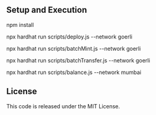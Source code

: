 ## Setup and Execution

npm install

npx hardhat run scripts/deploy.js --network goerli

npx hardhat run scripts/batchMint.js --network goerli

npx hardhat run scripts/batchTransfer.js --network goerli

npx hardhat run scripts/balance.js --network mumbai

## License

This code is released under the MIT License.

